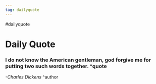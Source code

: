 ```yaml
---
tag: dailyquote
---
```


#dailyquote

# Daily Quote

### I do not know the American gentleman, god forgive me for putting two such words together. ^quote
*-Charles Dickens* ^author
